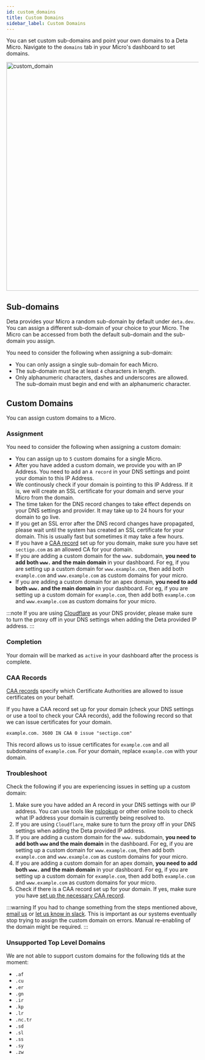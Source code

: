 ```yaml
---
id: custom_domains
title: Custom Domains
sidebar_label: Custom Domains
---
```



You can set custom sub-domains and point your own domains to a Deta Micro. Navigate to the `domains` tab in your Micro's dashboard to set domains.

<div style={{textAlign: 'center'}}>
	<img src="/img/domains/custom_domain.png" alt="custom_domain" width="600"/>
</div>

## Sub-domains

Deta provides your Micro a random sub-domain by default under `deta.dev`. You can assign a different sub-domain of your choice to your Micro.
The Micro can be accessed from both the default sub-domain and the sub-domain you assign.


You need to consider the following when assigning a sub-domain:

- You can only assign a single sub-domain for each Micro.
- The sub-domain must be at least `4` characters in length. 
- Only alphanumeric characters, dashes and underscores are allowed. The sub-domain must begin and end with an alphanumeric character.


## Custom Domains

You can assign custom domains to a Micro. 

### Assignment

You need to consider the following when assigning a custom domain:
- You can assign up to `5` custom domains for a single Micro.
- After you have added a custom domain, we provide you with an IP Address. You need to add an `A record` in your DNS settings and point your domain to this IP Address.
- We continously check if your domain is pointing to this IP Address. If it is, we will create an SSL certificate for your domain and serve your Micro from the domain. 
- The time taken for the DNS record changes to take effect depends on your DNS settings and provider. It may take up to 24 hours for your domain to go live.
- If you get an SSL error after the DNS record changes have propagated, please wait until the system has created an SSL certificate for your domain. This is usually fast but sometimes it may take a few hours.
- If you have a [CAA record](#caa-records) set up for you domain, make sure you have set `sectigo.com` as an allowed CA for your domain. 
- If you are adding a custom domain for the `www.` subdomain, **you need to add both `www.` and the main domain** in your dashboard. For eg, if you are setting up a custom domain for `www.example.com`, then add both `example.com` and `www.example.com` as custom domains for your micro.
- If you are adding a custom domain for an apex domain, **you need to add both `www.` and the main domain** in your dashboard. For eg, if you are setting up a custom domain for `example.com`, then add both `example.com` and `www.example.com` as custom domains for your micro.

:::note
If you are using [Cloudflare](https://www.cloudflare.com) as your DNS provider, please make sure to turn the proxy off in your DNS settings when adding the Deta provided IP address.
:::

### Completion

Your domain will be marked as `active` in your dashboard after the process is complete.


### CAA Records

[CAA records](https://en.wikipedia.org/wiki/DNS_Certification_Authority_Authorization) specify which Certificate Authorities are allowed to issue certificates on your behalf. 

If you have a CAA record set up for your domain (check your DNS settings or use a tool to check your CAA records), add the following record so that we can issue certificates for your domain. 

```
example.com. 3600 IN CAA 0 issue "sectigo.com"
```

This record allows us to issue certificates for `example.com` and all subdomains of `example.com`. For your domain, replace `example.com` with your domain.

### Troubleshoot

Check the following if you are experiencing issues in setting up a custom domain: 

1. Make sure you have added an A record in your DNS settings with our IP address. You can use tools like [nslookup](https://linux.die.net/man/1/nslookup) or other online tools to check what IP address your domain is currently being resolved to. 
2. If you are using `Cloudflare`, make sure to turn the proxy off in your DNS settings when adding the Deta provided IP address.
3. If you are adding a custom domain for the `www.` subdomain, **you need to add both `www` and the main domain** in the dashboard. For eg, if you are setting up a custom domain for `www.example.com`, then add both `example.com` and `www.example.com` as custom domains for your micro.
4. If you are adding a custom domain for an apex domain, **you need to add both `www.` and the main domain** in your dashboard. For eg, if you are setting up a custom domain for `example.com`, then add both `example.com` and `www.example.com` as custom domains for your micro.
5. Check if there is a CAA record set up for your domain. If yes, make sure you have [set up the necessary CAA record](#caa-records).

:::warning
If you had to change something from the steps mentioned above, [email us](<mailto:aavash@deta.sh?subject=Re-enable custom domain>) or [let us know in slack](https://deta.hq.slack.com). This is important as our systems eventually stop trying to assign the custom domain on errors. Manual re-enabling of the domain might be required.
:::  

### Unsupported Top Level Domains 

We are not able to support custom domains for the following tlds at the moment:
- `.af`
- `.cu`
- `.er`
- `.gn`
- `.ir`
- `.kp`
- `.lr`
- `.nc.tr`
- `.sd`
- `.sl`
- `.ss`
- `.sy`
- `.zw`
